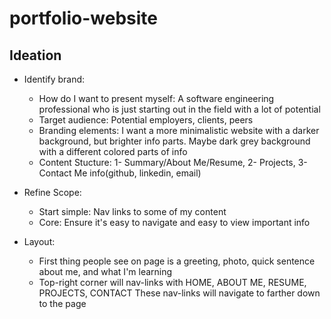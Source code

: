 # portfolio-website

## Ideation

- Identify brand: 
    * How do I want to present myself: 
    A software engineering professional who is just starting out in the field with a lot of potential
    * Target audience: 
    Potential employers, clients, peers
    * Branding elements:
    I want a more minimalistic website with a darker background, but brighter info parts. Maybe dark grey background with a different colored parts of info
    * Content Stucture: 
    1- Summary/About Me/Resume, 2- Projects, 3- Contact Me info(github, linkedin, email)

- Refine Scope:
    * Start simple:
    Nav links to some of my content
    * Core:
    Ensure it's easy to navigate and easy to view important info

- Layout: 
    * First thing people see on page is a greeting, photo, quick sentence about me, and what I'm learning
    * Top-right corner will nav-links with HOME, ABOUT ME, RESUME, PROJECTS, CONTACT
        These nav-links will navigate to farther down to the page